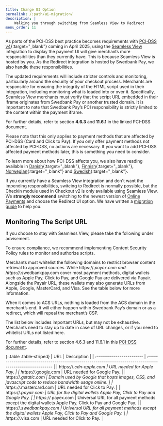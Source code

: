 ```yaml
---
title: Change UI Option
permalink: /:path/ui-migration/
description: |
    Walking you through switching from Seamless View to Redirect
menu_order: 11
---
```


As parts of the PCI-DSS best practice becomes requirements with
[PCI-DSS v4][pci]{:target="_blank"} coming in April 2025, using the
[Seamless View][seamless-view] integration to display the payment UI will give
merchants more responsibilities than they currently have. This is because
Seamless View is hosted by you. As the Redirect integration is hosted by
Swedbank Pay, we also handle these responsibilities.

The updated requirements will include stricter controls and monitoring,
particularly around the security of your checkout process. Merchants are
responsible for ensuring the integrity of the HTML script used in their
integration, including monitoring what is loaded into or over it. Specifically,
Seamless View merchants must verify that the script URL embedded in their iframe
originates from Swedbank Pay or another trusted domain. It is important to note
that Swedbank Pay’s PCI responsibility is strictly limited to the content within
the payment iframe.

For further details, refer to section **4.6.3** and **11.6.1** in the linked
PCI-DSS document.

Please note that this only applies to payment methods that are affected by
PCI-DSS (Card and Click to Pay). If you only offer payment methods not affected
by PCI-DSS, no actions are necessary. If you want to add PCI-DSS affected
payment methods later, this is something you need to consider.

To learn more about how PCI-DSS affects you, we also have reading available
in [Danish][da]{:target="_blank"}, [Finnish][fi]{:target="_blank"},
[Norwegian][no]{:target="_blank"} and [Swedish][se]{:target="_blank"}.

If you currently have a Seamless View integration and don't want the impending
responsibilities, switcing to Redirect is normally possible, but the Checkin
module used in Checkout v2 is only available using Seamless View. We
**strongly recommend** switching to the newest version of [Online Payments][dp]
and choose the Redirect UI option. We have written a [migration guide][mp] to
help you.

## Monitoring The Script URL

If you choose to stay with Seamless View, please take the following under
advisement.

To ensure compliance, we recommend implementing Content Security
Policy rules to monitor and authorize scripts.

Merchants must whitelist the following domains to restrict browser content
retrieval to approved sources. While https://*.payex.com and
https://*.swedbankpay.com cover most payment methods, digital wallets such as
Apple Pay, Click to Pay, and Google Pay are delivered via Payair. Alongside the
Payair URL, these wallets may also generate URLs from Apple, Google, MasterCard,
and Visa. See the table below for more information.

When it comes to ACS URLs, nothing is loaded from the ACS domain in the
merchant’s end. It will either happen within Swedbank Pay’s domain or as a
redirect, which will repeal the merchant’s CSP.

The list below includes important URLs, but may not be exhaustive. Merchants
need to stay up to date in case of URL changes, or if you need to whitelist URLs
not listed here.

For further details, refer to section 4.6.3 and 11.6.1 in this [PCI-DSS document][pci-url].

{:.table .table-striped}
| URL                       | Description                                                                                                  |
| :------------------------ | :----------------------------------------------------------------------------------------------------------- |
| https://*.cdn-apple.com   | URL needed for Apple Pay.                                                                                    |
| https://*.google.com      | URL needed for Google Pay.                                                                                   |
| https://*.gstatic.com     | Domain used by Google that hosts images, CSS, and javascript code to reduce bandwidth usage online.          |
| https://*.mastercard.com  | URL needed for Click to Pay.                                                                                 |
| https://*.payair.com      | URL for the digital wallets Apple Pay, Click to Pay and Google Pay.                                          |
| https://*.payex.com       | Universal URL for all payment methods except the digital wallets Apple Pay, Click to Pay and Google Pay.     |
| https://*.swedbankpay.com | Universal URL for all payment methods except the digital wallets Apple Pay, Click to Pay and Google Pay.     |
| https://*.visa.com        | URL needed for Click to Pay.                                                                                 |

[dp]: /checkout-v3/
[mp]: /checkout-v3/migrate
[seamless-view]: /old-implementations/checkout-v2/payment-menu/#step-4-display-the-payment-menu
[da]: https://www.swedbankpay.dk/risiko-og-sikkerhed/pci-sadan-bliver-du-pavirket
[fi]: https://www.swedbankpay.fi/riskit-ja-turvallisuus/nain-pci-vaikuttaa-sinuun
[no]: https://www.swedbankpay.no/risiko-og-sikkerhet/pci-slik-pavirkes-du
[se]: https://www.swedbankpay.se/risk-och-sakerhet/pci-sa-paverkas-du
[pci]: /assets/documents/PCI-DSS-v4-0-1-SAQ-A.pdf
[pci-url]: /assets/documents/guidance-for-pci-dss-points.pdf

